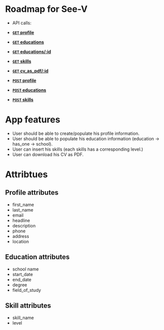 Roadmap for See-V
=================

- API calls:



- **[<code>GET</code> profile](http://see-v.herokuapp.com/api/v1/profile.json)**
- **[<code>GET</code> educations](http://see-v.herokuapp.com/api/v1/educations.json)**
- **[<code>GET</code> educations/:id](http://see-v.herokuapp.com/api/v1/educations/:id.json)**
- **[<code>GET</code> skills](http://see-v.herokuapp.com/api/v1/skills.json)**
- **[<code>GET</code> cv_as_pdf/:id](http://see-v.herokuapp.com/api/v1/cv_pdf/:id.json)**

- **[<code>POST</code> profile](http://see-v.herokuapp.com/api/v1/profile)**
- **[<code>POST</code> educations](http://see-v.herokuapp.com/api/v1/educations)**
- **[<code>POST</code> skills](http://see-v.herokuapp.com/api/v1/skills)**

# App features

- User should be able to create/populate his profile information.
- User should be able to populate his education information (education -> has_one -> school).
- User can insert his skills (each skills has a corresponding level.)
- User can download his CV as PDF.

# Attribtues

## Profile attributes

- first_name
- last_name
- email
- headline
- description
- phone
- address
- location

## Education attributes

- school name
- start_date
- end_date
- degree
- field_of_study

## Skill attributes

- skill_name
- level